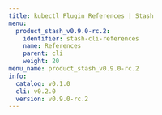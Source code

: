 ```yaml
---
title: kubectl Plugin References | Stash
menu:
  product_stash_v0.9.0-rc.2:
    identifier: stash-cli-references
    name: References
    parent: cli
    weight: 20
menu_name: product_stash_v0.9.0-rc.2
info:
  catalog: v0.1.0
  cli: v0.2.0
  version: v0.9.0-rc.2
---
```


